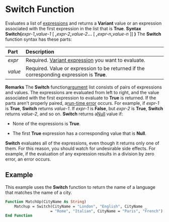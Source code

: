 
# Switch Function



Evaluates a list of [expressions](b8bdf64f-5920-1ae9-16d0-b26d09524a30.md) and returns a **Variant** value or an expression associated with the first expression in the list that is **True**.
 **Syntax**
 **Switch(**_expr-1_**,**_value-1_ [ **,**_expr-2_**,**_value-2_**…** [ **,**_expr-n_**,**_value-n_ ]] **)**
The  **Switch** function syntax has these parts:


|**Part**|**Description**|
|:-----|:-----|
| _expr_|Required. [Variant expression](b8bdf64f-5920-1ae9-16d0-b26d09524a30.md) you want to evaluate.|
| _value_|Required. Value or expression to be returned if the corresponding expression is  **True**.|
 **Remarks**
The  **Switch** function[argument](b8bdf64f-5920-1ae9-16d0-b26d09524a30.md) list consists of pairs of expressions and values. The expressions are evaluated from left to right, and the value associated with the first expression to evaluate to **True** is returned. If the parts aren't properly paired, a[run-time error](b8bdf64f-5920-1ae9-16d0-b26d09524a30.md) occurs. For example, if _expr-1_ is **True**, **Switch** returns _value-1_. If _expr-1_ is **False**, but _expr-2_ is **True**, **Switch** returns _value-2_, and so on.
 **Switch** returns a[Null](b8bdf64f-5920-1ae9-16d0-b26d09524a30.md) value if:


- None of the expressions is  **True**.
    
- The first  **True** expression has a corresponding value that is **Null**.
    

 **Switch** evaluates all of the expressions, even though it returns only one of them. For this reason, you should watch for undesirable side effects. For example, if the evaluation of any expression results in a division by zero error, an error occurs.

## Example

This example uses the  **Switch** function to return the name of a language that matches the name of a city.


```vb
Function MatchUp(CityName As String)
    Matchup = Switch(CityName = "London", "English", CityName _
                    = "Rome", "Italian", CityName = "Paris", "French")
End Function


```

